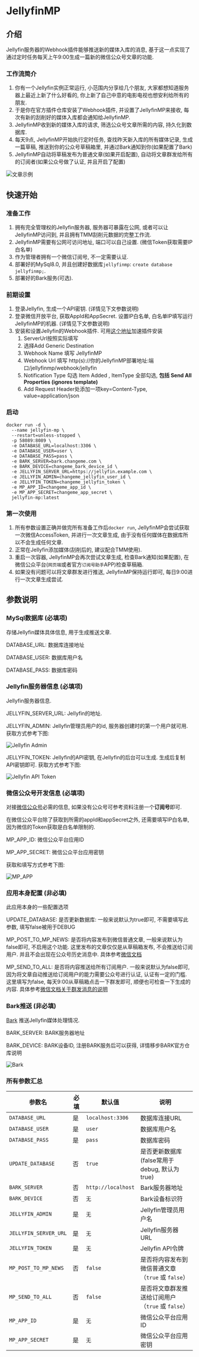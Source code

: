 # JellyfinMP

## 介绍

Jellyfin服务器的Webhook插件能够推送新的媒体入库的消息, 基于这一点实现了通过定时任务每天上午9:00生成一篇新的微信公众号文章的功能.

### 工作流简介

1. 你有一个Jellyfin实例正常运行, 小范围内分享给几个朋友, 大家都想知道服务器上最近上新了什么好看的, 你上新了自己中意的电影电视也想安利给所有的朋友.
2. 于是你在官方插件仓库安装了Webhook插件, 并设置了JellyfinMP来接收, 每次有新的刮削好的媒体入库都会通知给JellyfinMP.
3. JellyfinMP收到新的媒体入库的请求, 筛选公众号文章所需的内容, 持久化到数据库.
4. 每天9点, JellyfinMP开始执行定时任务, 查找昨天新入库的所有媒体记录, 生成一篇草稿, 推送到你的公众号草稿箱里, 并通过Bark通知到你(如果配置了Bark)
5. JellyfinMP自动将草稿发布为普通文章(如果开启配置), 自动将文章群发给所有的订阅者(如果公众号做了认证, 并且开启了配置)

![文章示例]()

## 快速开始

### 准备工作

1. 拥有完全管理权的Jellyfin服务器, 服务器可暴露在公网, 或者可以让JellyfinMP访问到, 并且拥有TMM刮削元数据的完整工作流.
2. JellyfinMP需要有公网可访问地址, 端口可以自己设置. (微信Token获取需要IP白名单)
3. 作为管理者拥有一个微信订阅号, 不一定需要认证.
4. 部署好的MySql8.0, 并且创建好数据库`jellyfinmp`: `create database jellyfinmp;`.
5. 部署好的Bark服务(可选).

### 前期设置

1. 登录Jellyfin, 生成一个API密钥. (详情见下文参数说明)
2. 登录微信开放平台, 获取AppId和AppSecret. 设置IP白名单, 白名单IP填写运行JellyfinMP的机器. (详情见下文参数说明)
3. 安装和设置Jellyfin的Webhook插件. 可用[这个地址](https://sgp1.mirror.jellyfin.org/releases/plugin/manifest-stable.json)加速插件安装
   1. ServerUrl按照实际填写
   2. 选择Add Generic Destination
   3. Webhook Name 填写 JellyfinMP
   4. Webhook Url 填写 http(s)://你的JellyfinMP部署地址:端口/jellyfinmp/webhook/jellyfin
   5. Notification Type 勾选 Item Added , ItemType 全部勾选, **包括 Send All Properties (ignores template)**
   6. Add Request Header处添加一项key=Content-Type, value=application/json

### 启动

```shell
docker run -d \
  --name jellyfin-mp \
  --restart=unless-stopped \
  -p 58089:8089 \
  -e DATABASE_URL=localhost:3306 \
  -e DATABASE_USER=user \
  -e DATABASE_PASS=pass \
  -e BARK_SERVER=bark.changeme.com \
  -e BARK_DEVICE=changeme_bark_device_id \
  -e JELLYFIN_SERVER_URL=https://jellyfin.example.com \
  -e JELLYFIN_ADMIN=changeme_jellyfin_user_id \
  -e JELLYFIN_TOKEN=changeme_jellyfin_token \
  -e MP_APP_ID=changeme_app_id \
  -e MP_APP_SECRET=changeme_app_secret \
  jellyfin-mp:latest
```

### 第一次使用

1. 所有参数设置正确并做完所有准备工作后`docker run`, JellyfinMP会尝试获取一次微信AccessToken, 并进行一次文章生成, 由于没有任何媒体在数据库所以不会生成任何文章.
2. 正常在Jellyfin添加媒体(刮削后的, 建议配合TMM使用).
3. 重启一次容器, JellyfinMP会再次尝试文章生成, 检查Bark通知(如果配置), 在微信公众平台(`网页端`或者官方`订阅号助手`APP)检查草稿箱.
4. 如果没有问题可以将文章群发进行推送, JellyfinMP保持运行即可, 每日9:00进行一次文章生成尝试.

## 参数说明

### MySql数据库 (必填项)

存储Jellyfin媒体具体信息, 用于生成推送文章.

DATABASE_URL: 数据库连接地址

DATABASE_USER: 数据库用户名

DATABASE_PASS: 数据库密码

### Jellyfin服务器信息 (必填项)

Jellyfin服务器信息.

JELLYFIN_SERVER_URL: Jellyfin的地址.

JELLYFIN_ADMIN: Jellyfin管理员用户的id, 服务器创建时的第一个用户就可用. 获取方式参考下图:

![Jellyfin Admin](./img/jellyfin-admin-id.png)

JELLYFIN_TOKEN: Jellyfin的API密钥, 在Jellyfin的后台可以生成. 生成后复制API密钥即可. 获取方式参考下图:

![Jellyfin API Token](./img/jellyfin-api-token.png)

### 微信公众号开发信息 (必填项)

对接[微信公众号](https://mp.weixin.qq.com/)必需的信息, 如果没有公众号可参考资料注册一个**订阅号**即可. 

在微信公众平台除了获取到所需的appId和appSecret之外, 还需要填写IP白名单, 因为微信的Token获取是白名单限制的. 

MP_APP_ID: 微信公众平台应用ID

MP_APP_SECRET: 微信公众平台应用密钥

获取和填写方式参考下图:

![MP_APP](./img/mp_app.png)

### 应用本身配置 (非必填)

此应用本身的一些配置选项

UPDATE_DATABASE: 是否更新数据库: 一般来说默认为true即可, 不需要填写此参数, 填写false被用于DEBUG

MP_POST_TO_MP_NEWS: 是否将内容发布到微信普通文章, 一般来说默认为false即可, 不启用这个功能. 这里发布的文章仅仅是从草稿箱发布, 不会推送给订阅用户. 
并且不会出现在公众号历史消息中. 具体参考[微信文档](https://developers.weixin.qq.com/doc/offiaccount/Publish/Publish.html)

MP_SEND_TO_ALL: 是否将内容推送给所有订阅用户. 一般来说默认为false即可, 因为将文章自动推送给订阅用户的能力需要公众号进行认证, 认证有一定的门槛. 
这里填写为false, 每天9:00从草稿箱点击一下群发即可, 顺便也可检查一下生成的内容. 
具体参考[微信文档关于群发消息的说明](https://developers.weixin.qq.com/doc/offiaccount/Getting_Started/Explanation_of_interface_privileges.html)

### Bark推送 (非必填)

[Bark](https://github.com/Finb/Bark) 推送Jellyfin媒体处理情况.

BARK_SERVER: BARK服务器地址

BARK_DEVICE: BARK设备ID, 注册BARK服务后可以获得, 详情移步BARK官方仓库说明

![Bark](./img/bark.jpg)

### 所有参数汇总

| 参数名               | 必填 | 默认值                | 说明                               |
|----------------------|----|--------------------|----------------------------------|
| `DATABASE_URL`       | 是  | `localhost:3306`   | 数据库连接URL                         |
| `DATABASE_USER`      | 是  | `user`             | 数据库用户名                           |
| `DATABASE_PASS`      | 是  | `pass`             | 数据库密码                            |
| `UPDATE_DATABASE`    | 否  | `true`             | 是否更新数据库 (false常用于debug, 默认为true) |
| `BARK_SERVER`        | 否  | `http://localhost` | Bark服务器地址                        |
| `BARK_DEVICE`        | 否  | `无`                | Bark设备标识符                        |
| `JELLYFIN_ADMIN`     | 是  | `无`                | Jellyfin管理员用户名                   |
| `JELLYFIN_SERVER_URL`| 是  | `无`                | Jellyfin服务器URL                   |
| `JELLYFIN_TOKEN`     | 是  | `无`                | Jellyfin API令牌                   |
| `MP_POST_TO_MP_NEWS` | 否  | `false`            | 是否将内容发布到微信普通文章（`true` 或 `false`） |
| `MP_SEND_TO_ALL`     | 否  | `false`            | 是否将文章群发推送给订阅用户（`true` 或 `false`） |
| `MP_APP_ID`          | 是  | `无`                | 微信公众平台应用ID                       |
| `MP_APP_SECRET`      | 是  | `无`                | 微信公众平台应用密钥                       |
